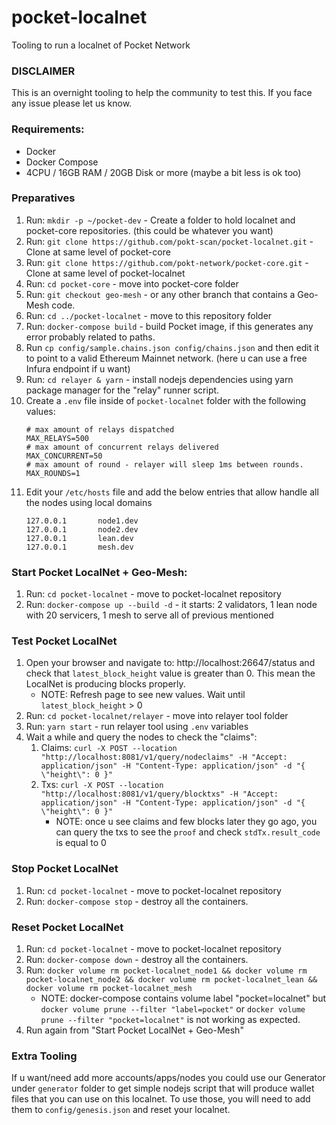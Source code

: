 # pocket-localnet
Tooling to run a localnet of Pocket Network

### DISCLAIMER

This is an overnight tooling to help the community to test this. If you face any issue please let us know.

### Requirements:
* Docker
* Docker Compose
* 4CPU / 16GB RAM / 20GB Disk or more (maybe a bit less is ok too)

### Preparatives

1. Run: `mkdir -p ~/pocket-dev` - Create a folder to hold localnet and pocket-core repositories. (this could be whatever you want)
2. Run: `git clone https://github.com/pokt-scan/pocket-localnet.git` - Clone at same level of  pocket-core
3. Run: `git clone https://github.com/pokt-network/pocket-core.git` - Clone at same level of pocket-localnet
4. Run: `cd pocket-core` - move into pocket-core folder
5. Run: `git checkout geo-mesh` - or any other branch that contains a Geo-Mesh code.
6. Run: `cd ../pocket-localnet` - move to this repository folder
7. Run: `docker-compose build` - build Pocket image, if this generates any error probably related to paths.
8. Run `cp config/sample.chains.json config/chains.json` and then edit it to point to a valid Ethereum Mainnet network. (here u can use a free Infura endpoint if u want)
9. Run: `cd relayer & yarn` - install nodejs dependencies using yarn package manager for the "relay" runner script.
10. Create a `.env` file inside of `pocket-localnet` folder with the following values:
    ```dotenv
    # max amount of relays dispatched
    MAX_RELAYS=500
    # max amount of concurrent relays delivered
    MAX_CONCURRENT=50
    # max amount of round - relayer will sleep 1ms between rounds.
    MAX_ROUNDS=1
    ```
11. Edit your `/etc/hosts` file and add the below entries that allow handle all the nodes using local domains
    ```text
    127.0.0.1       node1.dev
    127.0.0.1       node2.dev
    127.0.0.1       lean.dev
    127.0.0.1       mesh.dev
    ```

### Start Pocket LocalNet + Geo-Mesh:

1. Run: `cd pocket-localnet` - move to pocket-localnet repository
2. Run: `docker-compose up --build -d` - it starts: 2 validators, 1 lean node with 20 servicers, 1 mesh to serve all of previous mentioned

### Test Pocket LocalNet

1. Open your browser and navigate to: http://localhost:26647/status and check that `latest_block_height` value is greater than 0. This mean the LocalNet is producing blocks properly.
   * NOTE: Refresh page to see new values. Wait until `latest_block_height` > 0
2. Run: `cd pocket-localnet/relayer` - move into relayer tool folder
3. Run: `yarn start` - run relayer tool using `.env` variables
4. Wait a while and query the nodes to check the "claims":
   1. Claims: `curl -X POST --location "http://localhost:8081/v1/query/nodeclaims" -H "Accept: application/json" -H "Content-Type: application/json" -d "{ \"height\": 0 }"`
   2. Txs: `curl -X POST --location "http://localhost:8081/v1/query/blocktxs" -H "Accept: application/json" -H "Content-Type: application/json" -d "{ \"height\": 0 }"`
      * NOTE: once u see claims and few blocks later they go ago, you can query the txs to see the `proof` and check `stdTx.result_code` is equal to 0
   
### Stop Pocket LocalNet

1. Run: `cd pocket-localnet` - move to pocket-localnet repository
2. Run: `docker-compose stop` - destroy all the containers.

### Reset Pocket LocalNet

1. Run: `cd pocket-localnet` - move to pocket-localnet repository
2. Run: `docker-compose down` - destroy all the containers.
3. Run: `docker volume rm pocket-localnet_node1 && docker volume rm pocket-localnet_node2 && docker volume rm pocket-localnet_lean && docker volume rm pocket-localnet_mesh`
   * NOTE: docker-compose contains volume label "pocket=localnet" but `docker volume prune --filter "label=pocket"` or `docker volume prune --filter "pocket=localnet"` is not working as expected. 
4. Run again from "Start Pocket LocalNet + Geo-Mesh"

### Extra Tooling
If u want/need add more accounts/apps/nodes you could use our Generator under `generator` folder to get simple nodejs script that will produce wallet files that you can use on this localnet.
To use those, you will need to add them to `config/genesis.json` and reset your localnet.